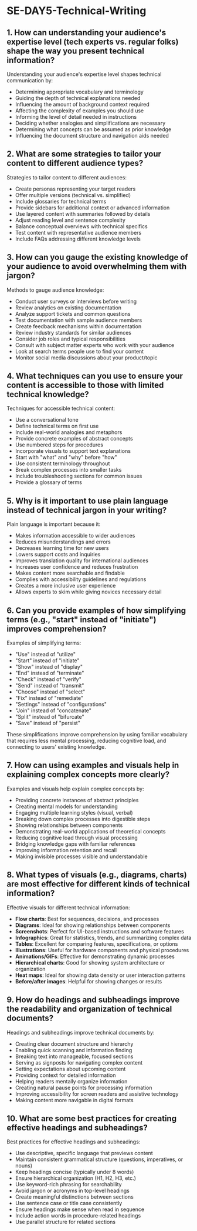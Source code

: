 # SE-DAY5-Technical-Writing

## 1. How can understanding your audience's expertise level (tech experts vs. regular folks) shape the way you present technical information?

Understanding your audience's expertise level shapes technical communication by:
- Determining appropriate vocabulary and terminology
- Guiding the depth of technical explanations needed
- Influencing the amount of background context required
- Affecting the complexity of examples you should use
- Informing the level of detail needed in instructions
- Deciding whether analogies and simplifications are necessary
- Determining what concepts can be assumed as prior knowledge
- Influencing the document structure and navigation aids needed

## 2. What are some strategies to tailor your content to different audience types?

Strategies to tailor content to different audiences:
- Create personas representing your target readers
- Offer multiple versions (technical vs. simplified)
- Include glossaries for technical terms
- Provide sidebars for additional context or advanced information
- Use layered content with summaries followed by details
- Adjust reading level and sentence complexity
- Balance conceptual overviews with technical specifics
- Test content with representative audience members
- Include FAQs addressing different knowledge levels

## 3. How can you gauge the existing knowledge of your audience to avoid overwhelming them with jargon?

Methods to gauge audience knowledge:
- Conduct user surveys or interviews before writing
- Review analytics on existing documentation
- Analyze support tickets and common questions
- Test documentation with sample audience members
- Create feedback mechanisms within documentation
- Review industry standards for similar audiences
- Consider job roles and typical responsibilities
- Consult with subject matter experts who work with your audience
- Look at search terms people use to find your content
- Monitor social media discussions about your product/topic

## 4. What techniques can you use to ensure your content is accessible to those with limited technical knowledge?

Techniques for accessible technical content:
- Use a conversational tone
- Define technical terms on first use
- Include real-world analogies and metaphors
- Provide concrete examples of abstract concepts
- Use numbered steps for procedures
- Incorporate visuals to support text explanations
- Start with "what" and "why" before "how"
- Use consistent terminology throughout
- Break complex processes into smaller tasks
- Include troubleshooting sections for common issues
- Provide a glossary of terms

## 5. Why is it important to use plain language instead of technical jargon in your writing?

Plain language is important because it:
- Makes information accessible to wider audiences
- Reduces misunderstandings and errors
- Decreases learning time for new users
- Lowers support costs and inquiries
- Improves translation quality for international audiences
- Increases user confidence and reduces frustration
- Makes content more searchable and findable
- Complies with accessibility guidelines and regulations
- Creates a more inclusive user experience
- Allows experts to skim while giving novices necessary detail

## 6. Can you provide examples of how simplifying terms (e.g., "start" instead of "initiate") improves comprehension?

Examples of simplifying terms:
- "Use" instead of "utilize"
- "Start" instead of "initiate"
- "Show" instead of "display"
- "End" instead of "terminate"
- "Check" instead of "verify"
- "Send" instead of "transmit"
- "Choose" instead of "select"
- "Fix" instead of "remediate"
- "Settings" instead of "configurations"
- "Join" instead of "concatenate"
- "Split" instead of "bifurcate"
- "Save" instead of "persist"

These simplifications improve comprehension by using familiar vocabulary that requires less mental processing, reducing cognitive load, and connecting to users' existing knowledge.

## 7. How can using examples and visuals help in explaining complex concepts more clearly?

Examples and visuals help explain complex concepts by:
- Providing concrete instances of abstract principles
- Creating mental models for understanding
- Engaging multiple learning styles (visual, verbal)
- Breaking down complex processes into digestible steps
- Showing relationships between components
- Demonstrating real-world applications of theoretical concepts
- Reducing cognitive load through visual processing
- Bridging knowledge gaps with familiar references
- Improving information retention and recall
- Making invisible processes visible and understandable

## 8. What types of visuals (e.g., diagrams, charts) are most effective for different kinds of technical information?

Effective visuals for different technical information:

- **Flow charts**: Best for sequences, decisions, and processes
- **Diagrams**: Ideal for showing relationships between components
- **Screenshots**: Perfect for UI-based instructions and software features
- **Infographics**: Great for statistics, trends, and summarizing complex data
- **Tables**: Excellent for comparing features, specifications, or options
- **Illustrations**: Useful for hardware components and physical procedures
- **Animations/GIFs**: Effective for demonstrating dynamic processes
- **Hierarchical charts**: Good for showing system architecture or organization
- **Heat maps**: Ideal for showing data density or user interaction patterns
- **Before/after images**: Helpful for showing changes or results

## 9. How do headings and subheadings improve the readability and organization of technical documents?

Headings and subheadings improve technical documents by:
- Creating clear document structure and hierarchy
- Enabling quick scanning and information finding
- Breaking text into manageable, focused sections
- Serving as signposts for navigating complex content
- Setting expectations about upcoming content
- Providing context for detailed information
- Helping readers mentally organize information
- Creating natural pause points for processing information
- Improving accessibility for screen readers and assistive technology
- Making content more navigable in digital formats

## 10. What are some best practices for creating effective headings and subheadings?

Best practices for effective headings and subheadings:
- Use descriptive, specific language that previews content
- Maintain consistent grammatical structure (questions, imperatives, or nouns)
- Keep headings concise (typically under 8 words)
- Ensure hierarchical organization (H1, H2, H3, etc.)
- Use keyword-rich phrasing for searchability
- Avoid jargon or acronyms in top-level headings
- Create meaningful distinctions between sections
- Use sentence case or title case consistently
- Ensure headings make sense when read in sequence
- Include action words in procedure-related headings
- Use parallel structure for related sections
